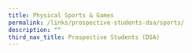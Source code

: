 ```yaml
---
title: Physical Sports & Games
permalink: /links/prospective-students-dsa/sports/
description: ""
third_nav_title: Prospective Students (DSA)
---
```

